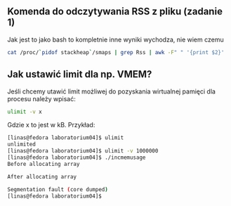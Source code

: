 ## Komenda do odczytywania RSS z pliku (zadanie 1)

Jak jest to jako bash to kompletnie inne wyniki wychodza, nie wiem czemu

```bash
cat /proc/`pidof stackheap`/smaps | grep Rss | awk -F" " '{print $2}' | sum | awk -F" " {print $1}
```

## Jak ustawić limit dla np. VMEM?

Jeśli chcemy utawić limit możliwej do pozyskania wirtualnej pamięci dla procesu należy wpisać:

```bash
ulimit -v x
```

Gdzie x to jest w kB. Przykład:

```bash
[linas@fedora laboratorium04]$ ulimit
unlimited
[linas@fedora laboratorium04]$ ulimit -v 1000000
[linas@fedora laboratorium04]$ ./incmemusage 
Before allocating array

After allocating array

Segmentation fault (core dumped)
[linas@fedora laboratorium04]$
```
